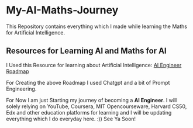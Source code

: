 # My-AI-Maths-Journey
This Repository contains everything which I made while learning the Maths for Artificial Intelligence. 

## Resources for Learning AI and Maths for AI
I Used this Resource for learning about Artificial Intelligence:
[AI Engineer Roadmap](https://docs.google.com/document/d/1_x8zg7xLUPkE1OskZDjCO5EwgHwHfxfgPrFGTN9rTcU/edit?usp=sharing)

For Creating the above Roadmap I used Chatgpt and a bit of Prompt Engineering. 

For Now I am just Starting my journey of becoming a **AI Engineer**. I will solely relying on YouTube, Coursera, MIT Opencourseware, Harvard CS50, Edx and other education platforms for learning and I will be updating everything which I do everyday here. :))
See Ya Soon!
